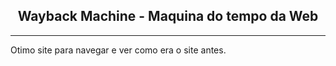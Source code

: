 <h2 align="center">Wayback Machine - Maquina do tempo da Web</h2>
<hr>

Otimo site para navegar e ver como era o site antes.